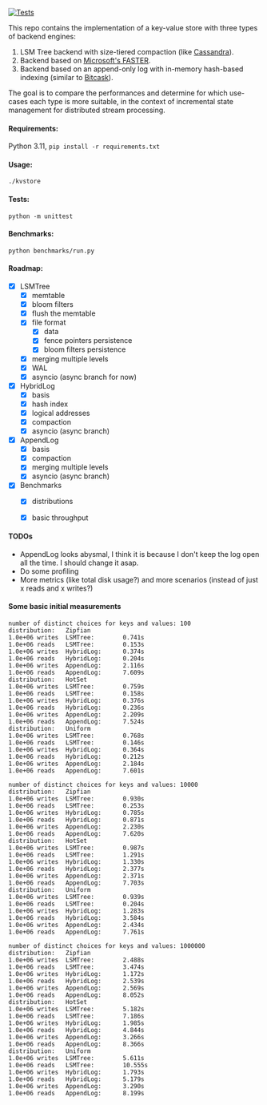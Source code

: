 [![Tests](https://github.com/nikosgavalas/kvstore/actions/workflows/run_tests.yml/badge.svg)](https://github.com/nikosgavalas/kvstore/actions/workflows/run_tests.yml)

This repo contains the implementation of a key-value store with three types of backend engines:
1. LSM Tree backend with size-tiered compaction (like [Cassandra](https://cassandra.apache.org/_/index.html)).
2. Backend based on [Microsoft's FASTER](https://microsoft.github.io/FASTER/docs/td-research-papers/).
3. Backend based on an append-only log with in-memory hash-based indexing (similar to [Bitcask](https://riak.com/assets/bitcask-intro.pdf)).

The goal is to compare the performances and determine for which use-cases each type is more suitable, in the context of incremental state management for distributed stream processing.

#### Requirements:

Python 3.11, `pip install -r requirements.txt`

#### Usage:

`./kvstore`

#### Tests:

`python -m unittest`

#### Benchmarks:

`python benchmarks/run.py`

#### Roadmap:

- [x] LSMTree
  - [x] memtable
  - [x] bloom filters
  - [x] flush the memtable
  - [x] file format
    - [x] data
    - [x] fence pointers persistence
    - [x] bloom filters persistence
  - [x] merging multiple levels
  - [x] WAL
  - [x] asyncio (async branch for now)
- [x] HybridLog
  - [x] basis
  - [x] hash index
  - [x] logical addresses
  - [x] compaction
  - [x] asyncio (async branch)
- [x] AppendLog
  - [x] basis
  - [x] compaction
  - [x] merging multiple levels
  - [x] asyncio (async branch)
- [x] Benchmarks
  - [x] distributions
  - [x] basic throughput


#### TODOs
- AppendLog looks abysmal, I think it is because I don't keep the log open all the time. I should change it asap.
- Do some profiling
- More metrics (like total disk usage?) and more scenarios (instead of just x reads and x writes?)

#### Some basic initial measurements

```
number of distinct choices for keys and values: 100
distribution:   Zipfian
1.0e+06 writes  LSMTree:        0.741s
1.0e+06 reads   LSMTree:        0.153s
1.0e+06 writes  HybridLog:      0.374s
1.0e+06 reads   HybridLog:      0.204s
1.0e+06 writes  AppendLog:      2.116s
1.0e+06 reads   AppendLog:      7.609s
distribution:   HotSet
1.0e+06 writes  LSMTree:        0.759s
1.0e+06 reads   LSMTree:        0.158s
1.0e+06 writes  HybridLog:      0.376s
1.0e+06 reads   HybridLog:      0.236s
1.0e+06 writes  AppendLog:      2.209s
1.0e+06 reads   AppendLog:      7.524s
distribution:   Uniform
1.0e+06 writes  LSMTree:        0.768s
1.0e+06 reads   LSMTree:        0.146s
1.0e+06 writes  HybridLog:      0.364s
1.0e+06 reads   HybridLog:      0.212s
1.0e+06 writes  AppendLog:      2.184s
1.0e+06 reads   AppendLog:      7.601s

number of distinct choices for keys and values: 10000
distribution:   Zipfian
1.0e+06 writes  LSMTree:        0.930s
1.0e+06 reads   LSMTree:        0.253s
1.0e+06 writes  HybridLog:      0.785s
1.0e+06 reads   HybridLog:      0.871s
1.0e+06 writes  AppendLog:      2.230s
1.0e+06 reads   AppendLog:      7.620s
distribution:   HotSet
1.0e+06 writes  LSMTree:        0.987s
1.0e+06 reads   LSMTree:        1.291s
1.0e+06 writes  HybridLog:      1.330s
1.0e+06 reads   HybridLog:      2.377s
1.0e+06 writes  AppendLog:      2.371s
1.0e+06 reads   AppendLog:      7.703s
distribution:   Uniform
1.0e+06 writes  LSMTree:        0.939s
1.0e+06 reads   LSMTree:        0.204s
1.0e+06 writes  HybridLog:      1.283s
1.0e+06 reads   HybridLog:      3.584s
1.0e+06 writes  AppendLog:      2.434s
1.0e+06 reads   AppendLog:      7.761s

number of distinct choices for keys and values: 1000000
distribution:   Zipfian
1.0e+06 writes  LSMTree:        2.488s
1.0e+06 reads   LSMTree:        3.474s
1.0e+06 writes  HybridLog:      1.172s
1.0e+06 reads   HybridLog:      2.539s
1.0e+06 writes  AppendLog:      2.569s
1.0e+06 reads   AppendLog:      8.052s
distribution:   HotSet
1.0e+06 writes  LSMTree:        5.182s
1.0e+06 reads   LSMTree:        7.186s
1.0e+06 writes  HybridLog:      1.985s
1.0e+06 reads   HybridLog:      4.844s
1.0e+06 writes  AppendLog:      3.266s
1.0e+06 reads   AppendLog:      8.366s
distribution:   Uniform
1.0e+06 writes  LSMTree:        5.611s
1.0e+06 reads   LSMTree:        10.555s
1.0e+06 writes  HybridLog:      1.793s
1.0e+06 reads   HybridLog:      5.179s
1.0e+06 writes  AppendLog:      3.290s
1.0e+06 reads   AppendLog:      8.199s
```
